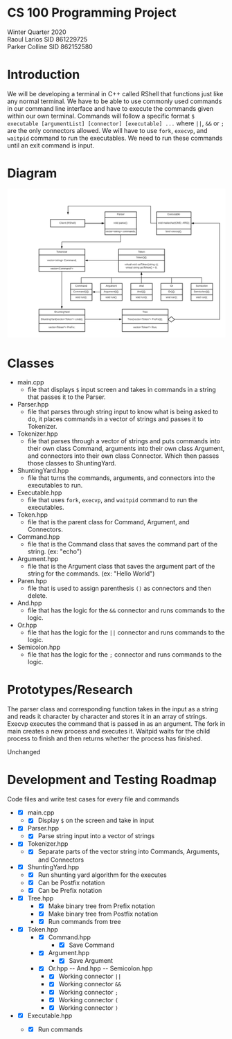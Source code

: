 # CS 100 Programming Project
Winter Quarter 2020  
Raoul Larios SID 861229725  
Parker Colline SID 862152580

# Introduction
We will be developing a terminal in C++ called RShell that functions just like any normal terminal. We have to be able to use commonly used commands in our command line interface and have to execute the commands given within our own terminal. Commands will follow a specific format ``$ executable [argumentList] [connector] [executable] ...`` where `||`, `&&` or `;` are the only connectors allowed. We will have to use `fork`, `execvp`, and `waitpid` command to run the executables. We need to run these commands until an exit command is input.

# Diagram
![RShell OMT](images/RShell%20Diagram.png)

# Classes
* main.cpp
  * file that displays `$` input screen and takes in commands in a string that passes it to the Parser.
* Parser.hpp
  * file that parses through string input to know what is being asked to do, it places commands in a vector of strings and passes it to Tokenizer.
* Tokenizer.hpp
  * file that parses through a vector of strings and puts commands into their own class Command, arguments into their own class Argument, and connectors into their own class Connector. Which then passes those classes to ShuntingYard.
* ShuntingYard.hpp
  * file that turns the commands, arguments, and connectors into the executables to run.
* Executable.hpp
  * file that uses `fork`, `execvp`, and `waitpid` command to run the executables.
* Token.hpp
  * file that is the parent class for Command, Argument, and Connectors.
* Command.hpp
  * file that is the Command class that saves the command part of the string. (ex: "echo")
* Argument.hpp
  * file that is the Argument class that saves the argument part of the string for the commands. (ex: "Hello World")
* Paren.hpp
  * file that is used to assign parenthesis `()` as connectors and then delete.
* And.hpp
  * file that has the logic for the `&&` connector and runs commands to the logic.
* Or.hpp
  * file that has the logic for the `||` connector and runs commands to the logic.
* Semicolon.hpp
  * file that has the logic for the `;` connector and runs commands to the logic.

# Prototypes/Research
The parser class and corresponding function takes in the input as a string and reads it character by character and stores it in an array of strings. Execvp executes the command that is passed in as an argument. The fork in main creates a new process and executes it. Waitpid waits for the child process to finish and then returns whether the process has finished.

Unchanged

# Development and Testing Roadmap
Code files and write test cases for every file and commands
* - [x] main.cpp
  * - [x] Display `$` on the screen and take in input
* - [x] Parser.hpp
  * - [x] Parse string input into a vector of strings
* - [x] Tokenizer.hpp
  * - [x] Separate parts of the vector string into Commands, Arguments, and Connectors
* - [x] ShuntingYard.hpp
  * - [x] Run shunting yard algorithm for the executes
  * - [x] Can be Postfix notation
  * - [x] Can be Prefix notation
* - [x] Tree.hpp
    * - [x] Make binary tree from Prefix notation
    * - [x] Make binary tree from Postfix notation
    * - [x] Run commands from tree
* - [x] Token.hpp
    * - [x] Command.hpp
        * - [x] Save Command
    * - [x] Argument.hpp
        * - [x] Save Argument
    * - [x] Or.hpp -- And.hpp -- Semicolon.hpp
      * - [x] Working connector `||`
      * - [x] Working connector `&&`
      * - [x] Working connector `;`
      * - [x] Working connector `(`
      * - [x] Working connector `)`
* - [x] Executable.hpp
  * - [x] Run commands 

